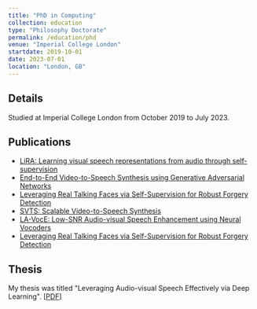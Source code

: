 ```yaml
---
title: "PhD in Computing"
collection: education
type: "Philosophy Doctorate"
permalink: /education/phd
venue: "Imperial College London"
startdate: 2019-10-01
date: 2023-07-01
location: "London, GB"
---
```


## Details
Studied at Imperial College London from October 2019 to July 2023.
## Publications
- [LiRA: Learning visual speech representations from audio through self-supervision](/publications/lira)
- [End-to-End Video-to-Speech Synthesis using Generative Adversarial Networks](/publications/endtoendvts)
- [Leveraging Real Talking Faces via Self-Supervision for Robust Forgery Detection](/publications/realforensics)
- [SVTS: Scalable Video-to-Speech Synthesis](/publications/svts)
- [LA-VocE: Low-SNR Audio-visual Speech Enhancement using Neural Vocoders](/publications/lavoce)
- [Leveraging Real Talking Faces via Self-Supervision for Robust Forgery Detection](/_publications/raven.md)
## Thesis
My thesis was titled "Leveraging Audio-visual Speech Effectively via Deep Learning". [[PDF](https://spiral.imperial.ac.uk/handle/10044/1/106878)]